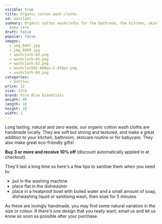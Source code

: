 ```yaml
---
visible: true
title: Organic cotton wash cloths
id: wasclo01
summary: Organic cotton washcloths for the bathroom, the kitchen, skin care and
  baby care
draft: false
popular: false
images:
  - img_8467.jpg
  - img_8468.jpg
  - washcloth-03.png
  - washcloth-05.png
  - washcloth-02.png
  - washcloth01-600px-x-450px.png
  - washcloth-04.png
categories:
  - bottles
price: 12
size: 17cm
brand: Pure Blue Essentials
weight: 40
length: 18
height: 18
width: 1
---
```

Long lasting, natural and zero waste, our organic cotton wash cloths are handmade locally. They are soft but strong and textured, and make a great addition to your kitchen, bathroom, skincare routine or for babycare.  They also make great eco-friendly gifts! 

**B﻿uy 3 or more and receive 10% off** (discount automatically applied in at checkout).

They'll last a long time so here's a few tips to sanitise them when you need to:

* put in the washing machine
* place flat in the dishwasher 
* place in a heatproof bowl with boiled water and a small amount of soap, dishwashing liquid or sanitising wash, then soak for 5 minutes 

A﻿s these are lovingly handmade, you may find some natural variation in the size or colour.  If there's one design that you really want, email us and let us know as soon as possible after your purchase.